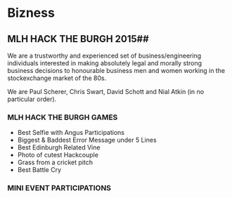 # Bizness #

## MLH HACK THE BURGH 2015##

We are a trustworthy and experienced set of business/engineering individuals interested in making absolutely legal and morally strong business decisions to honourable business men and women working in the stockexchange market of the 80s.

We are Paul Scherer, Chris Swart, David Schott and Nial Atkin (in no particular order).

### MLH HACK THE BURGH GAMES ###
- Best Selfie with Angus Participations
- Biggest & Baddest Error Message under 5 Lines
- Best Edinburgh Related Vine
- Photo of cutest Hackcouple
- Grass from a cricket pitch
- Best Battle Cry

### MINI EVENT PARTICIPATIONS ###

